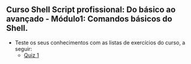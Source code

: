 ## Curso Shell Script profissional: Do básico ao avançado - Módulo1: Comandos básicos do Shell.

* Teste os seus conhecimentos com as listas de exercícios do curso, a seguir: 
  - [Quiz 1](https://docs.google.com/forms/d/e/1FAIpQLSeRhTJ7btQdGyUAZDsmYNWl81Be-TYODKB6zBHiirLMN9XM6A/viewform?usp=sf_link)
